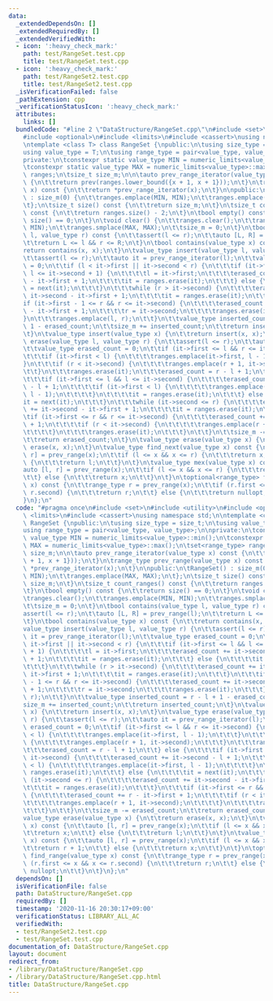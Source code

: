 ```yaml
---
data:
  _extendedDependsOn: []
  _extendedRequiredBy: []
  _extendedVerifiedWith:
  - icon: ':heavy_check_mark:'
    path: test/RangeSet.test.cpp
    title: test/RangeSet.test.cpp
  - icon: ':heavy_check_mark:'
    path: test/RangeSet2.test.cpp
    title: test/RangeSet2.test.cpp
  _isVerificationFailed: false
  _pathExtension: cpp
  _verificationStatusIcon: ':heavy_check_mark:'
  attributes:
    links: []
  bundledCode: "#line 2 \"DataStructure/RangeSet.cpp\"\n#include <set>\n#include <utility>\n\
    #include <optional>\n#include <limits>\n#include <cassert>\nusing namespace std;\n\
    \ntemplate <class T> class RangeSet {\npublic:\n\tusing size_type = size_t;\n\t\
    using value_type = T;\n\tusing range_type = pair<value_type, value_type>;\n\n\
    private:\n\tconstexpr static value_type MIN = numeric_limits<value_type>::min();\n\
    \tconstexpr static value_type MAX = numeric_limits<value_type>::max();\n\tset<range_type>\
    \ ranges;\n\tsize_t size_m;\n\n\tauto prev_range_iterator(value_type x) const\
    \ {\n\t\treturn prev(ranges.lower_bound({x + 1, x + 1}));\n\t}\n\trange_type prev_range(value_type\
    \ x) const {\n\t\treturn *prev_range_iterator(x);\n\t}\n\npublic:\n\tRangeSet()\
    \ : size_m(0) {\n\t\tranges.emplace(MIN, MIN);\n\t\tranges.emplace(MAX, MAX);\n\
    \t};\n\tsize_t size() const {\n\t\treturn size_m;\n\t}\n\tsize_t count_ranges()\
    \ const {\n\t\treturn ranges.size() - 2;\n\t}\n\tbool empty() const {\n\t\treturn\
    \ size() == 0;\n\t}\n\tvoid clear() {\n\t\tranges.clear();\n\t\tranges.emplace(MIN,\
    \ MIN);\n\t\tranges.smplace(MAX, MAX);\n\t\tsize_m = 0;\n\t}\n\tbool contains(value_type\
    \ l, value_type r) const {\n\t\tassert(l <= r);\n\t\tauto [L, R] = prev_range(l);\n\
    \t\treturn L <= l && r <= R;\n\t}\n\tbool contains(value_type x) const {\n\t\t\
    return contains(x, x);\n\t}\n\tvalue_type insert(value_type l, value_type r) {\n\
    \t\tassert(l <= r);\n\t\tauto it = prev_range_iterator(l);\n\t\tvalue_type erased_count\
    \ = 0;\n\t\tif (l < it->first || it->second < r) {\n\t\t\tif (it->first <= l &&\
    \ l <= it->second + 1) {\n\t\t\t\tl = it->first;\n\t\t\t\terased_count += it->second\
    \ - it->first + 1;\n\t\t\t\tit = ranges.erase(it);\n\t\t\t} else {\n\t\t\t\tit\
    \ = next(it);\n\t\t\t}\n\t\t\twhile (r > it->second) {\n\t\t\t\terased_count +=\
    \ it->second - it->first + 1;\n\t\t\t\tit = ranges.erase(it);\n\t\t\t}\n\t\t\t\
    if (it->first - 1 <= r && r <= it->second) {\n\t\t\t\terased_count += it->second\
    \ - it->first + 1;\n\t\t\t\tr = it->second;\n\t\t\t\tranges.erase(it);\n\t\t\t\
    }\n\t\t\tranges.emplace(l, r);\n\t\t}\n\t\tvalue_type inserted_count = r - l +\
    \ 1 - erased_count;\n\t\tsize_m += inserted_count;\n\t\treturn inserted_count;\n\
    \t}\n\tvalue_type insert(value_type x) {\n\t\treturn insert(x, x);\n\t}\n\tvalue_type\
    \ erase(value_type l, value_type r) {\n\t\tassert(l <= r);\n\t\tauto it = prev_range_iterator(l);\n\
    \t\tvalue_type erased_count = 0;\n\t\tif (it->first <= l && r <= it->second) {\n\
    \t\t\tif (it->first < l) {\n\t\t\t\tranges.emplace(it->first, l - 1);\n\t\t\t\
    }\n\t\t\tif (r < it->second) {\n\t\t\t\tranges.emplace(r + 1, it->second);\n\t\
    \t\t}\n\t\t\tranges.erase(it);\n\t\t\terased_count = r - l + 1;\n\t\t} else {\n\
    \t\t\tif (it->first <= l && l <= it->second) {\n\t\t\t\terased_count += it->second\
    \ - l + 1;\n\t\t\t\tif (it->first < l) {\n\t\t\t\t\tranges.emplace(it->first,\
    \ l - 1);\n\t\t\t\t}\n\t\t\t\tit = ranges.erase(it);\n\t\t\t} else {\n\t\t\t\t\
    it = next(it);\n\t\t\t}\n\t\t\twhile (it->second <= r) {\n\t\t\t\terased_count\
    \ += it->second - it->first + 1;\n\t\t\t\tit = ranges.erase(it);\n\t\t\t}\n\t\t\
    \tif (it->first <= r && r <= it->second) {\n\t\t\t\terased_count += r - it->first\
    \ + 1;\n\t\t\t\tif (r < it->second) {\n\t\t\t\t\tranges.emplace(r + 1, it->second);\n\
    \t\t\t\t}\n\t\t\t\tranges.erase(it);\n\t\t\t}\n\t\t}\n\t\tsize_m -= erased_count;\n\
    \t\treturn erased_count;\n\t}\n\tvalue_type erase(value_type x) {\n\t\treturn\
    \ erase(x, x);\n\t}\n\tvalue_type find_next(value_type x) const {\n\t\tauto [l,\
    \ r] = prev_range(x);\n\t\tif (l <= x && x <= r) {\n\t\t\treturn x;\n\t\t} else\
    \ {\n\t\t\treturn l;\n\t\t}\n\t}\n\tvalue_type mex(value_type x) const {\n\t\t\
    auto [l, r] = prev_range(x);\n\t\tif (l <= x && x <= r) {\n\t\t\treturn r + 1;\n\
    \t\t} else {\n\t\t\treturn x;\n\t\t}\n\t}\n\toptional<range_type> find_range(value_type\
    \ x) const {\n\t\trange_type r = prev_range(x);\n\t\tif (r.first <= x && x <=\
    \ r.second) {\n\t\t\treturn r;\n\t\t} else {\n\t\t\treturn nullopt;\n\t\t}\n\t\
    }\n};\n"
  code: "#pragma once\n#include <set>\n#include <utility>\n#include <optional>\n#include\
    \ <limits>\n#include <cassert>\nusing namespace std;\n\ntemplate <class T> class\
    \ RangeSet {\npublic:\n\tusing size_type = size_t;\n\tusing value_type = T;\n\t\
    using range_type = pair<value_type, value_type>;\n\nprivate:\n\tconstexpr static\
    \ value_type MIN = numeric_limits<value_type>::min();\n\tconstexpr static value_type\
    \ MAX = numeric_limits<value_type>::max();\n\tset<range_type> ranges;\n\tsize_t\
    \ size_m;\n\n\tauto prev_range_iterator(value_type x) const {\n\t\treturn prev(ranges.lower_bound({x\
    \ + 1, x + 1}));\n\t}\n\trange_type prev_range(value_type x) const {\n\t\treturn\
    \ *prev_range_iterator(x);\n\t}\n\npublic:\n\tRangeSet() : size_m(0) {\n\t\tranges.emplace(MIN,\
    \ MIN);\n\t\tranges.emplace(MAX, MAX);\n\t};\n\tsize_t size() const {\n\t\treturn\
    \ size_m;\n\t}\n\tsize_t count_ranges() const {\n\t\treturn ranges.size() - 2;\n\
    \t}\n\tbool empty() const {\n\t\treturn size() == 0;\n\t}\n\tvoid clear() {\n\t\
    \tranges.clear();\n\t\tranges.emplace(MIN, MIN);\n\t\tranges.smplace(MAX, MAX);\n\
    \t\tsize_m = 0;\n\t}\n\tbool contains(value_type l, value_type r) const {\n\t\t\
    assert(l <= r);\n\t\tauto [L, R] = prev_range(l);\n\t\treturn L <= l && r <= R;\n\
    \t}\n\tbool contains(value_type x) const {\n\t\treturn contains(x, x);\n\t}\n\t\
    value_type insert(value_type l, value_type r) {\n\t\tassert(l <= r);\n\t\tauto\
    \ it = prev_range_iterator(l);\n\t\tvalue_type erased_count = 0;\n\t\tif (l <\
    \ it->first || it->second < r) {\n\t\t\tif (it->first <= l && l <= it->second\
    \ + 1) {\n\t\t\t\tl = it->first;\n\t\t\t\terased_count += it->second - it->first\
    \ + 1;\n\t\t\t\tit = ranges.erase(it);\n\t\t\t} else {\n\t\t\t\tit = next(it);\n\
    \t\t\t}\n\t\t\twhile (r > it->second) {\n\t\t\t\terased_count += it->second -\
    \ it->first + 1;\n\t\t\t\tit = ranges.erase(it);\n\t\t\t}\n\t\t\tif (it->first\
    \ - 1 <= r && r <= it->second) {\n\t\t\t\terased_count += it->second - it->first\
    \ + 1;\n\t\t\t\tr = it->second;\n\t\t\t\tranges.erase(it);\n\t\t\t}\n\t\t\tranges.emplace(l,\
    \ r);\n\t\t}\n\t\tvalue_type inserted_count = r - l + 1 - erased_count;\n\t\t\
    size_m += inserted_count;\n\t\treturn inserted_count;\n\t}\n\tvalue_type insert(value_type\
    \ x) {\n\t\treturn insert(x, x);\n\t}\n\tvalue_type erase(value_type l, value_type\
    \ r) {\n\t\tassert(l <= r);\n\t\tauto it = prev_range_iterator(l);\n\t\tvalue_type\
    \ erased_count = 0;\n\t\tif (it->first <= l && r <= it->second) {\n\t\t\tif (it->first\
    \ < l) {\n\t\t\t\tranges.emplace(it->first, l - 1);\n\t\t\t}\n\t\t\tif (r < it->second)\
    \ {\n\t\t\t\tranges.emplace(r + 1, it->second);\n\t\t\t}\n\t\t\tranges.erase(it);\n\
    \t\t\terased_count = r - l + 1;\n\t\t} else {\n\t\t\tif (it->first <= l && l <=\
    \ it->second) {\n\t\t\t\terased_count += it->second - l + 1;\n\t\t\t\tif (it->first\
    \ < l) {\n\t\t\t\t\tranges.emplace(it->first, l - 1);\n\t\t\t\t}\n\t\t\t\tit =\
    \ ranges.erase(it);\n\t\t\t} else {\n\t\t\t\tit = next(it);\n\t\t\t}\n\t\t\twhile\
    \ (it->second <= r) {\n\t\t\t\terased_count += it->second - it->first + 1;\n\t\
    \t\t\tit = ranges.erase(it);\n\t\t\t}\n\t\t\tif (it->first <= r && r <= it->second)\
    \ {\n\t\t\t\terased_count += r - it->first + 1;\n\t\t\t\tif (r < it->second) {\n\
    \t\t\t\t\tranges.emplace(r + 1, it->second);\n\t\t\t\t}\n\t\t\t\tranges.erase(it);\n\
    \t\t\t}\n\t\t}\n\t\tsize_m -= erased_count;\n\t\treturn erased_count;\n\t}\n\t\
    value_type erase(value_type x) {\n\t\treturn erase(x, x);\n\t}\n\tvalue_type find_next(value_type\
    \ x) const {\n\t\tauto [l, r] = prev_range(x);\n\t\tif (l <= x && x <= r) {\n\t\
    \t\treturn x;\n\t\t} else {\n\t\t\treturn l;\n\t\t}\n\t}\n\tvalue_type mex(value_type\
    \ x) const {\n\t\tauto [l, r] = prev_range(x);\n\t\tif (l <= x && x <= r) {\n\t\
    \t\treturn r + 1;\n\t\t} else {\n\t\t\treturn x;\n\t\t}\n\t}\n\toptional<range_type>\
    \ find_range(value_type x) const {\n\t\trange_type r = prev_range(x);\n\t\tif\
    \ (r.first <= x && x <= r.second) {\n\t\t\treturn r;\n\t\t} else {\n\t\t\treturn\
    \ nullopt;\n\t\t}\n\t}\n};\n"
  dependsOn: []
  isVerificationFile: false
  path: DataStructure/RangeSet.cpp
  requiredBy: []
  timestamp: '2020-11-16 20:30:17+09:00'
  verificationStatus: LIBRARY_ALL_AC
  verifiedWith:
  - test/RangeSet2.test.cpp
  - test/RangeSet.test.cpp
documentation_of: DataStructure/RangeSet.cpp
layout: document
redirect_from:
- /library/DataStructure/RangeSet.cpp
- /library/DataStructure/RangeSet.cpp.html
title: DataStructure/RangeSet.cpp
---
```

